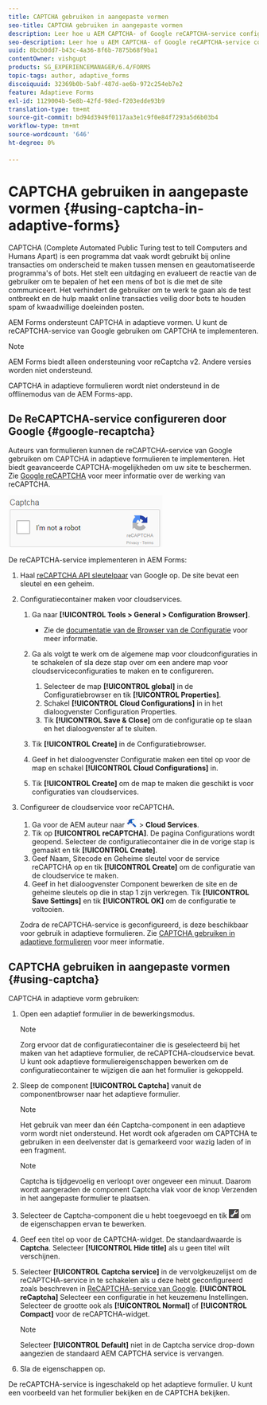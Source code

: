 ```yaml
---
title: CAPTCHA gebruiken in aangepaste vormen
seo-title: CAPTCHA gebruiken in aangepaste vormen
description: Leer hoe u AEM CAPTCHA- of Google reCAPTCHA-service configureert in adaptieve formulieren.
seo-description: Leer hoe u AEM CAPTCHA- of Google reCAPTCHA-service configureert in adaptieve formulieren.
uuid: 8bcb0dd7-b43c-4a36-8f6b-7875b68f9ba1
contentOwner: vishgupt
products: SG_EXPERIENCEMANAGER/6.4/FORMS
topic-tags: author, adaptive_forms
discoiquuid: 32369b0b-5abf-487d-ae6b-972c254eb7e2
feature: Adaptieve Forms
exl-id: 1129004b-5e8b-42fd-98ed-f203edde93b9
translation-type: tm+mt
source-git-commit: bd94d3949f0117aa3e1c9f0e84f7293a5d6b03b4
workflow-type: tm+mt
source-wordcount: '646'
ht-degree: 0%

---
```


# CAPTCHA gebruiken in aangepaste vormen {#using-captcha-in-adaptive-forms}

CAPTCHA (Complete Automated Public Turing test to tell Computers and Humans Apart) is een programma dat vaak wordt gebruikt bij online transacties om onderscheid te maken tussen mensen en geautomatiseerde programma&#39;s of bots. Het stelt een uitdaging en evalueert de reactie van de gebruiker om te bepalen of het een mens of bot is die met de site communiceert. Het verhindert de gebruiker om te werk te gaan als de test ontbreekt en de hulp maakt online transacties veilig door bots te houden spam of kwaadwillige doeleinden posten.

AEM Forms ondersteunt CAPTCHA in adaptieve vormen. U kunt de reCAPTCHA-service van Google gebruiken om CAPTCHA te implementeren.

>[!NOTE]
>
>AEM Forms biedt alleen ondersteuning voor reCaptcha v2. Andere versies worden niet ondersteund.
>
>CAPTCHA in adaptieve formulieren wordt niet ondersteund in de offlinemodus van de AEM Forms-app.

## De ReCAPTCHA-service configureren door Google {#google-recaptcha}

Auteurs van formulieren kunnen de reCAPTCHA-service van Google gebruiken om CAPTCHA in adaptieve formulieren te implementeren. Het biedt geavanceerde CAPTCHA-mogelijkheden om uw site te beschermen. Zie [Google reCAPTCHA](https://developers.google.com/recaptcha/) voor meer informatie over de werking van reCAPTCHA.

![recaptcha](assets/recaptcha.png)

De reCAPTCHA-service implementeren in AEM Forms:

1. Haal [reCAPTCHA API sleutelpaar](https://www.google.com/recaptcha/admin) van Google op. De site bevat een sleutel en een geheim.
1. Configuratiecontainer maken voor cloudservices.

   1. Ga naar **[!UICONTROL Tools > General > Configuration Browser]**.
      * Zie de [documentatie van de Browser van de Configuratie](/help/sites-administering/configurations.md) voor meer informatie.
   1. Ga als volgt te werk om de algemene map voor cloudconfiguraties in te schakelen of sla deze stap over om een andere map voor cloudserviceconfiguraties te maken en te configureren.

      1. Selecteer de map **[!UICONTROL global]** in de Configuratiebrowser en tik **[!UICONTROL Properties]**.
      1. Schakel **[!UICONTROL Cloud Configurations]** in in het dialoogvenster Configuration Properties.
      1. Tik **[!UICONTROL Save & Close]** om de configuratie op te slaan en het dialoogvenster af te sluiten.
   1. Tik **[!UICONTROL Create]** in de Configuratiebrowser.
   1. Geef in het dialoogvenster Configuratie maken een titel op voor de map en schakel **[!UICONTROL Cloud Configurations]** in.
   1. Tik **[!UICONTROL Create]** om de map te maken die geschikt is voor configuraties van cloudservices.


1. Configureer de cloudservice voor reCAPTCHA.

   1. Ga voor de AEM auteur naar ![tools](assets/tools.png) > **Cloud Services**.
   1. Tik op **[!UICONTROL reCAPTCHA]**. De pagina Configurations wordt geopend. Selecteer de configuratiecontainer die in de vorige stap is gemaakt en tik **[!UICONTROL Create]**.
   1. Geef Naam, Sitecode en Geheime sleutel voor de service reCAPTCHA op en tik **[!UICONTROL Create]** om de configuratie van de cloudservice te maken.
   1. Geef in het dialoogvenster Component bewerken de site en de geheime sleutels op die in stap 1 zijn verkregen. Tik **[!UICONTROL Save Settings]** en tik **[!UICONTROL OK]** om de configuratie te voltooien.

   Zodra de reCAPTCHA-service is geconfigureerd, is deze beschikbaar voor gebruik in adaptieve formulieren. Zie [CAPTCHA gebruiken in adaptieve formulieren](#using-captcha) voor meer informatie.

## CAPTCHA gebruiken in aangepaste vormen {#using-captcha}

CAPTCHA in adaptieve vorm gebruiken:

1. Open een adaptief formulier in de bewerkingsmodus.

   >[!NOTE]
   >
   >Zorg ervoor dat de configuratiecontainer die is geselecteerd bij het maken van het adaptieve formulier, de reCAPTCHA-cloudservice bevat. U kunt ook adaptieve formuliereigenschappen bewerken om de configuratiecontainer te wijzigen die aan het formulier is gekoppeld.

1. Sleep de component **[!UICONTROL Captcha]** vanuit de componentbrowser naar het adaptieve formulier.

   >[!NOTE]
   >
   >Het gebruik van meer dan één Captcha-component in een adaptieve vorm wordt niet ondersteund. Het wordt ook afgeraden om CAPTCHA te gebruiken in een deelvenster dat is gemarkeerd voor wazig laden of in een fragment.

   >[!NOTE]
   >
   >Captcha is tijdgevoelig en verloopt over ongeveer een minuut. Daarom wordt aangeraden de component Captcha vlak voor de knop Verzenden in het aangepaste formulier te plaatsen.

1. Selecteer de Captcha-component die u hebt toegevoegd en tik ![cmp](assets/cmppr.png) om de eigenschappen ervan te bewerken.
1. Geef een titel op voor de CAPTCHA-widget. De standaardwaarde is **Captcha**. Selecteer **[!UICONTROL Hide title]** als u geen titel wilt verschijnen.
1. Selecteer **[!UICONTROL Captcha service]** in de vervolgkeuzelijst om de reCAPTCHA-service in te schakelen als u deze hebt geconfigureerd zoals beschreven in [ReCAPTCHA-service van Google](#google-recaptcha). **[!UICONTROL reCaptcha]** Selecteer een configuratie in het keuzemenu Instellingen. Selecteer de grootte ook als **[!UICONTROL Normal]** of **[!UICONTROL Compact]** voor de reCAPTCHA-widget.

   >[!NOTE]
   >
   >Selecteer **[!UICONTROL Default]** niet in de Captcha service drop-down aangezien de standaard AEM CAPTCHA service is vervangen.

1. Sla de eigenschappen op.

De reCAPTCHA-service is ingeschakeld op het adaptieve formulier. U kunt een voorbeeld van het formulier bekijken en de CAPTCHA bekijken.
